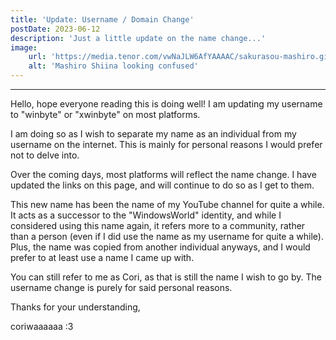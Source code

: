 ```yaml
---
title: 'Update: Username / Domain Change'
postDate: 2023-06-12
description: 'Just a little update on the name change...'
image:
    url: 'https://media.tenor.com/vwNaJLW6AfYAAAAC/sakurasou-mashiro.gif' 
    alt: 'Mashiro Shiina looking confused'
---
```

____________________________________________________________________________________________
Hello, hope everyone reading this is doing well! I am updating my username to "winbyte" or "xwinbyte" on most platforms.

I am doing so as I wish to separate my name as an individual from my username on the internet. This is mainly for personal reasons I would prefer not to delve into.

Over the coming days, most platforms will reflect the name change. I have updated the links on this page, and will continue to do so as I get to them.

This new name has been the name of my YouTube channel for quite a while. It acts as a successor to the "WindowsWorld" identity, and while 
I considered using this name again, it refers more to a community, rather than a person (even if I did use the name as my username for quite a while).
Plus, the name was copied from another individual anyways, and I would prefer to at least use a name I came up with. 

You can still refer to me as Cori, as that is still the name I wish to go by. The username change is purely for said personal reasons. 

Thanks for your understanding,

coriwaaaaaa :3